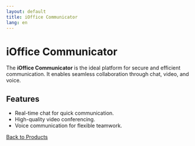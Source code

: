 ```yaml
---
layout: default
title: iOffice Communicator
lang: en
---
```


# iOffice Communicator

The **iOffice Communicator** is the ideal platform for secure and efficient communication. It enables seamless collaboration through chat, video, and voice.

## Features
- Real-time chat for quick communication.
- High-quality video conferencing.
- Voice communication for flexible teamwork.

[Back to Products](.)
